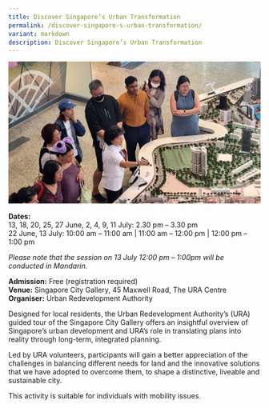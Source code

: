 ```yaml
---
title: Discover Singapore’s Urban Transformation
permalink: /discover-singapore-s-urban-transformation/
variant: markdown
description: Discover Singapore’s Urban Transformation
---
```

![Discover Singapore’s Urban Transformation](/images/Tours/ura_discover_sg_urban_transformation.jpg)

**Dates:**  
13, 18, 20, 25, 27 June, 2, 4, 9, 11 July:  2.30 pm – 3.30 pm&nbsp;<br>
22 June, 13 July: 10:00 am – 11:00 am | 11:00 am – 12:00 pm | 12:00 pm – 1:00 pm&nbsp;

*Please note that the session on 13 July 12:00 pm – 1:00pm will be conducted in Mandarin.*

**Admission:** Free (registration required)<br>
**Venue:** Singapore City Gallery, 45 Maxwell Road, The URA Centre<br>
**Organiser:** Urban Redevelopment Authority



Designed for local residents, the Urban Redevelopment Authority’s (URA) guided tour of the Singapore City Gallery offers an insightful overview of Singapore’s urban development and URA’s role in translating plans into reality through long-term, integrated planning.&nbsp;

Led by URA volunteers, participants will gain a better appreciation of the challenges in balancing different needs for land and the innovative solutions that we have adopted to overcome them, to shape a distinctive, liveable and sustainable city.

This activity is suitable for individuals with mobility issues.


<a class="btn-link" target="_blank" href="https://www.eventbrite.sg/e/join-a-guided-tour-of-the-singapore-city-gallery-tickets-237389076117?aff=oddtdtcreator">
	<img src="/images/gogreensg_website-32.png">
</a>

<style>
	.btn-link {
		display: none;
	}
	a.btn-link[target="_blank"]:after {
	display: none;
}
	.btn-link > img {
		width: 100%;
	}
</style>
